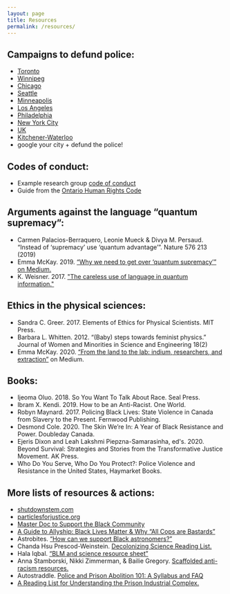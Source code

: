 ```yaml
---
layout: page
title: Resources
permalink: /resources/
---
```


## Campaigns to defund police:

- [Toronto](https://docs.google.com/document/d/1roduncOZ_y0C_oWIMIQ6yV-13fZqck0i54RZoPSwYBw/edit)
- [Winnipeg](https://docs.google.com/document/d/1mrGAuKSAq71Pz5BmfSHlgDw2GqpaP1TxXsw-6tP_QiU/edit)
- [Chicago](https://nocopacademy.com/get-involved/contact-city-council/)
- [Seattle](https://docs.google.com/forms/d/e/1FAIpQLSeLx0UBq_-FmE6YQPgG2aGSmNOI7_LCjpGiNGH4HSq2nWpGSA/viewform)
- [Minneapolis](https://secure.everyaction.com/eR7GA7oz70GL8doBq19LrA2)
- [Los Angeles](https://peoplesbudgetla.com/)
- [Philadelphia](http://phillywerise.com/defundpolice/)
- [New York City](https://www.changethenypd.org/nycbudgetjustice)
- [UK](https://docs.google.com/document/d/1TI9yb3PHxiiB1YuOYyy2fmWv_oTB0UaVdep8kq26WPE/edit?usp=drivesdk)
- [Kitchener-Waterloo](https://docs.google.com/document/d/1yv_KhXO63RJZkyYAc7M0_igZoCaSDrg_wtCNzjuM5II)
- google your city + defund the police!

## Codes of conduct:

- Example research group [code of conduct](https://docs.google.com/document/d/1lgWalu6PHxxKOprxySuIIgslXkxFUslNVvUrrP73wF8/edit?usp=sharing)
- Guide from the [Ontario Human Rights Code](http://www.ohrc.on.ca/en/policy-and-guidelines-racism-and-racial-discrimination/part-3-%E2%80%93-guidelines-implementation-monitoring-and-combating-racism-and-racial-discrimination)

## Arguments against the language “quantum supremacy”:

- Carmen Palacios-Berraquero, Leonie Mueck & Divya M. Persaud. “Instead of ‘supremacy’ use ‘quantum advantage’”. Nature 576 213 (2019)
- Emma McKay. 2019. [“Why we need to get over ‘quantum supremacy’” on Medium.](https://medium.com/@emma.m.mckay/why-we-need-to-get-over-quantum-supremacy-619ddf67ae72)
- K. Weisner. 2017. ["The careless use of language in quantum information."](https://arxiv.org/abs/1705.06768)

## Ethics in the physical sciences:

- Sandra C. Greer. 2017. Elements of Ethics for Physical Scientists. MIT Press.
- Barbara L. Whitten. 2012. “(Baby) steps towards feminist physics.” Journal of Women and Minorities in Science and Engineering 18(2)
- Emma McKay. 2020. [“From the land to the lab: indium, researchers, and extraction”](http://ium.com/@emma.m.mckay/from-the-land-to-the-lab-researchers-and-extraction-94b20b28f249) on Medium.

## Books:

- Ijeoma Oluo. 2018. So You Want To Talk About Race. Seal Press.
- Ibram X. Kendi. 2019. How to be an Anti-Racist. One World.
- Robyn Maynard. 2017. Policing Black Lives: State Violence in Canada from Slavery to the Present. Fernwood Publishing.
- Desmond Cole. 2020. The Skin We’re In: A Year of Black Resistance and Power. Doubleday Canada.
- Ejeris Dixon and Leah Lakshmi Piepzna-Samarasinha, ed's. 2020. Beyond Survival: Strategies and Stories from the Transformative Justice Movement. AK Press.
- Who Do You Serve, Who Do You Protect?: Police Violence and Resistance in the United States, Haymarket Books.

## More lists of resources & actions:
- [shutdownstem.com](http://shutdownstem.com)
- [particlesforjustice.org](https://www.particlesforjustice.org/)
- [Master Doc to Support the Black Community](https://docs.google.com/document/d/1-WreRnjy5zMXI1n2FUnf1e5p6lAvm-G5HF-2lVnj4RM/edit)
- [A Guide to Allyship: Black Lives Matter & Why “All Cops are Bastards”](https://docs.google.com/document/d/1CIfMQED_B444Y-K8kAqUOgq8xrSFdSrjFBRnyK6wmz4/preview?pru=AAABcpW2Hrw*FKHQEmxbEv5jyxTGfbLVEA)
- Astrobites. [“How can we support Black astronomers?”](https://astrobites.org/2020/06/03/how-can-we-support-black-astronomers/?fbclid=IwAR3gLFKHAD-y1FZ3isYZfWBsuCYNaMcFJeWme86JALdH1_TcfYUrbcLScEk)
- Chanda Hsu Prescod-Weinstein. [Decolonizing Science Reading List.](https://medium.com/@chanda/decolonising-science-reading-list-339fb773d51f)
- Hala Iqbal. [“BLM and science resource sheet”](https://docs.google.com/document/d/1147Y28AX_NddU2TsEEsKJv8s9AFXqakQ0SN6MwwXtys/edit)
- Anna Stamborski, Nikki Zimmerman, & Bailie Gregory. [Scaffolded anti-racism resources.](https://docs.google.com/document/d/1PrAq4iBNb4nVIcTsLcNlW8zjaQXBLkWayL8EaPlh0bc/preview?pru=AAABcqDB9vY*fdipQMPCrmt4web7zpLGFg)
- Autostraddle. [Police and Prison Abolition 101: A Syllabus and FAQ](https://www.autostraddle.com/police-and-prison-abolition-101-a-syllabus-and-faq/)
- [A Reading List for Understanding the Prison Industrial Complex.](https://electricliterature.com/a-reading-list-for-understanding-the-prison-industrial-complex/)
